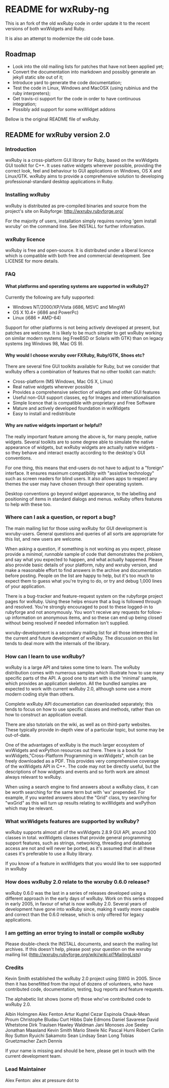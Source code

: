 # README for wxRuby-ng #

This is an fork of the old wxRuby code in order update it to the recent versions
of both wxWidgets and Ruby.

It is also an attempt to modernize the old code base.

## Roadmap ##

* Look into the old mailing lists for patches that have not been applied yet;
* Convert the documentation into markdown and possibly generate an jekyll static site out of it;
* Introduce yard to generate the code documentation;
* Test the code in Linux, Windows and MacOSX (using rubinius and the ruby interpreters);
* Get travis-ci support for the code in order to have continuous integration;
* Possibly add support for some wxWidget addons

Bellow is the original README file of wxRuby.

## README for wxRuby version 2.0 ##

### Introduction ###

wxRuby is a cross-platform GUI library for Ruby, based on the wxWidgets
GUI toolkit for C++. It uses native widgets wherever possible, providing
the correct look, feel and behaviour to GUI applications on Windows, OS
X and Linux/GTK. wxRuby aims to provide a comprehensive solution to
developing professional-standard desktop applications in Ruby. 

### Installing wxRuby ###

wxRuby is distributed as pre-compiled binaries and source from the
project's site on Rubyforge: http://wxruby.rubyforge.org/

For the majority of users, installation simply requires running 'gem
install wxruby' on the command line. See INSTALL for further
information.

### wxRuby licence ###

wxRuby is free and open-source. It is distributed under a liberal
licence which is compatible with both free and commercial development.
See LICENSE for more details.

### FAQ ###

#### What platforms and operating systems are supported in wxRuby2? ####

Currently the following are fully supported:

* Windows NT/2000/XP/Vista (i686, MSVC and MingW)
* OS X 10.4+ (i686 and PowerPc)
* Linux (i686 + AMD-64)

Support for other platforms is not being actively developed at present,
but patches are welcome. It is likely to be much simpler to get wxRuby
working on similar modern systems (eg FreeBSD or Solaris with GTK) than
on legacy systems (eg Windows 98, Mac OS 9).

#### Why would I choose wxruby over FXRuby, Ruby/GTK, Shoes etc? ####
   
There are several fine GUI toolkits available for Ruby, but we consider
that wxRuby offers a combination of features that no other toolkit can match:
   
* Cross-platform (MS Windows, Mac OS X, Linux)
* Real native widgets wherever possible
* Provides a comprehensive selection of widgets and other GUI features
* Useful non-GUI support classes, eg for Images and internationalisation
* Simple licence that is compatible with proprietary and Free Software 
* Mature and actively developed foundation in wxWidgets
* Easy to install and redistribute
   
#### Why are native widgets important or helpful? ####

The really important feature among the above is, for many people, native
widgets. Several toolkits are to some degree able to simulate the native
appearance of widgets, but wxRuby widgets are actually native widgets -
so they behave and interact exactly according to the desktop's GUI
conventions.

For one thing, this means that end-users do not have to adjust to a
"foreign" interface. It ensures maximum compatibility with "assistive
technology" such as screen readers for blind users.  It also allows apps
to respect any themes the user may have chosen through their operating
system. 

Desktop conventions go beyond widget appearance, to the labelling and
positioning of items in standard dialogs and menus. wxRuby offers
features to help with these too.

### Where can I ask a question, or report a bug? ###

The main mailing list for those using wxRuby for GUI development is
wxruby-users. General questions and queries of all sorts are appropriate
for this list, and new users are welcome.

When asking a question, if something is not working as you expect,
please provide a *minimal*, *runnable* sample of code that demonstrates
the problem, and say what you expected to happen, and what actually
happened. Please also provide basic details of your platform, ruby and
wxruby version, and make a reasonable effort to find answers in the
archive and documentation before posting. People on the list are happy
to help, but it's too much to expect them to guess what you're trying to
do, or try and debug 1,000 lines of your application.

There is a bug-tracker and feature-request system on the rubyforge
project pages for wxRuby. Using these helps ensure that a bug is
followed through and resolved. You're strongly encouraged to post to
these logged-in to rubyforge and not anonymously. You won't receive any
requests for follow-up information on anonymous items, and so these can
end up being closed without being resolved if needed information isn't
supplied.

wxruby-development is a secondary mailing list for all those interested
in the current and future development of wxRuby. The discussion on this
list tends to deal more with the internals of the library.

### How can I learn to use wxRuby? ###

wxRuby is a large API and takes some time to learn. The wxRuby
distribution comes with numerous samples which illustrate how to use
many specific parts of the API. A good one to start with is the
'minimal' sample, which provides an application skeleton. All the
bundled samples are expected to work with current wxRuby 2.0, although
some use a more modern coding style than others.

Complete wxRuby API documentation can downloaded separately; this tends
to focus on how to use specific classes and methods, rather than on how
to construct an application overall.

There are also tutorials on the wiki, as well as on third-party
websites. These typically provide in-depth view of a particular topic,
but some may be out-of-date.

One of the advantages of wxRuby is the much larger ecosystem of
wxWidgets and wxPython resources out there. There is a book for
wxWidgets,"Cross-Platform Programming in wxWidgets", whcih can be freely
downloaded as a PDF. This provides very comprehensive coverage of the
wxWidgets API in C++. The code may not be directly useful, but the
descriptions of how widgets and events and so forth work are almost
always relevant to wxRuby.

When using a search engine to find answers about a wxRuby class, it can
be worth searching for the same term but with 'wx' prepended. For
example, if you wanted answers about the "Grid" class, try searching for
"wxGrid" as this will turn up results relating to wxWidgets and wxPython
which may be relevant.

### What wxWidgets features are supported by wxRuby? ###

wxRuby supports almost all of the wxWidgets 2.8.9 GUI API, around 300
classes in total. wxWidgets classes that provide general programming
support features, such as strings, networking, threading and database
access are not and will never be ported, as it's assumed that in all
these cases it's preferable to use a Ruby library.

If you know of a feature in wxWidgets that you would like to see
supported in wxRuby

### How does wxRuby 2.0 relate to the wxruby 0.6.0 release? ###

wxRuby 0.6.0 was the last in a series of releases developed using a
different approach in the early days of wxRuby. Work on this series
stopped in early 2005, in favour of what is now wxRuby 2.0. Several
years of development have gone into wxRuby since, making it vastly more
capable and correct than the 0.6.0 release, which is only offered for
legacy applications. 

### I am getting an error trying to install or compile wxRuby ###

Please double-check the INSTALL documents, and search the mailing list
archives. If this doesn't help, please post your question on the wxruby
mailing list (http://wxruby.rubyforge.org/wiki/wiki.pl?MailingLists)

### Credits ###

Kevin Smith established the wxRuby 2.0 project using SWIG in 2005. Since
then it has benefitted from the input of dozens of volunteers, who have
contributed code, documentation, testing, bug reports and feature
requests. 

The alphabetic list shows (some of) those who've contributed code to
wxRuby 2.0.

Albin Holmgren
Alex Fenton
Artur Kuptel
Cezar Espinola
Chauk-Mean Proum
Christophe Bludau
Curt Hibbs
Dale Edmons
Daniel Savarese
David Whetstone
Dirk Traulsen
Hawley Waldman
Jani Monoses
Joe Seeley
Jonathan Maasland
Kevin Smith
Mario Steele
Nic
Pascal Hurni
Robert Carlin
Roy Sutton
Ryuichi Sakamoto
Sean Lindsay
Sean Long
Tobias Gruetzmacher
Zach Dennis

If your name is missing and should be here, please get in touch
with the current development team.

### Lead Maintainer ###

Alex Fenton: alex at pressure dot to
